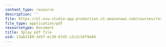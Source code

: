 ```yaml
---
content_type: resource
description: ''
file: https://ol-ocw-studio-app-production.s3.amazonaws.com/courses/res-18-005-highlights-of-calculus-spring-2010/13ab21893e5fec3067d1c2c2c54f9a04_N4ceWhmXxcs.pdf
file_type: application/pdf
resourcetype: Document
title: 3play pdf file
uid: 13ab2189-3e5f-ec30-67d1-c2c2c54f9a04
---
```

